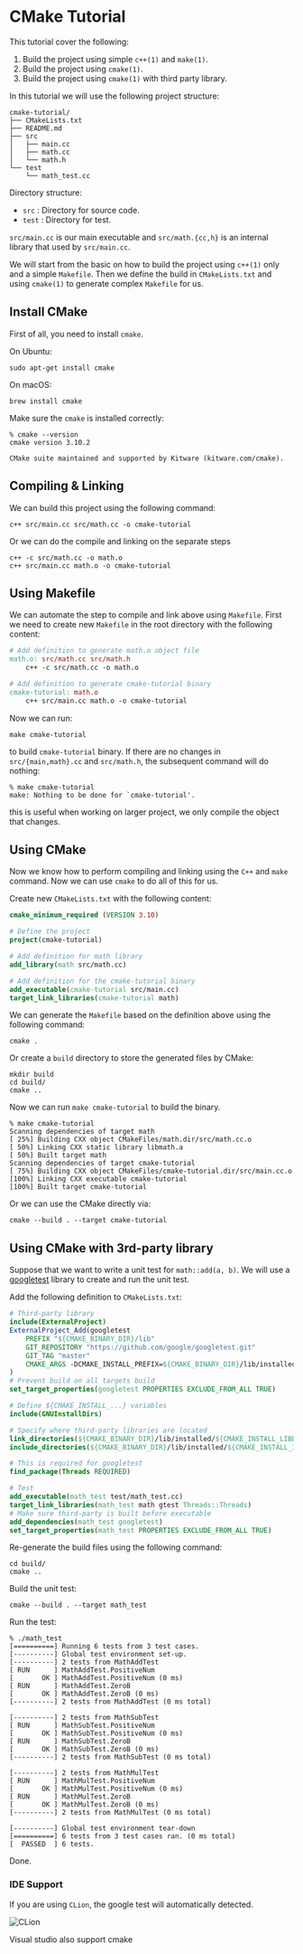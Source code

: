 # CMake Tutorial

This tutorial cover the following:

1. Build the project using simple `c++(1)` and `make(1)`.
2. Build the project using `cmake(1)`.
3. Build the project using `cmake(1)` with third party library.

In this tutorial we will use the following project structure:

```
cmake-tutorial/
├── CMakeLists.txt
├── README.md
├── src
│   ├── main.cc
│   ├── math.cc
│   └── math.h
└── test
    └── math_test.cc
```

Directory structure:

- `src` : Directory for source code.
- `test` : Directory for test.

`src/main.cc` is our main executable and `src/math.{cc,h}` is an internal library that used by `src/main.cc`.

We will start from the basic on how to build the project using `c++(1)` only
and a simple `Makefile`. Then we define the build in `CMakeLists.txt` and
using `cmake(1)` to generate complex `Makefile` for us.


## Install CMake

First of all, you need to install `cmake`. 

On Ubuntu:

```
sudo apt-get install cmake
```

On macOS:

```
brew install cmake
```

Make sure the `cmake` is installed correctly:

```
% cmake --version
cmake version 3.10.2

CMake suite maintained and supported by Kitware (kitware.com/cmake).
```

## Compiling & Linking

We can build this project using the following command: 

```
c++ src/main.cc src/math.cc -o cmake-tutorial
```

Or we can do the compile and linking on the separate steps

```
c++ -c src/math.cc -o math.o 
c++ src/main.cc math.o -o cmake-tutorial
```

## Using Makefile

We can automate the step to compile and link above using `Makefile`.
First we need to create new `Makefile` in the root directory with the following content:

```makefile
# Add definition to generate math.o object file
math.o: src/math.cc src/math.h
    c++ -c src/math.cc -o math.o

# Add definition to generate cmake-tutorial binary
cmake-tutorial: math.o
    c++ src/main.cc math.o -o cmake-tutorial
```

Now we can run:

```
make cmake-tutorial
```

to build `cmake-tutorial` binary. If there are no changes in `src/{main,math}.cc` and `src/math.h`,
the subsequent command will do nothing:

```
% make cmake-tutorial
make: Nothing to be done for `cmake-tutorial'.
```

this is useful when working on larger project, we only compile the object that changes.

## Using CMake

Now we know how to perform compiling and linking using the `C++` and `make` command.
Now we can use `cmake` to do all of this for us.

Create new `CMakeLists.txt` with the following content:

```cmake
cmake_minimum_required (VERSION 3.10)

# Define the project
project(cmake-tutorial)

# Add definition for math library
add_library(math src/math.cc)

# Add definition for the cmake-tutorial binary
add_executable(cmake-tutorial src/main.cc)
target_link_libraries(cmake-tutorial math)
```

We can generate the `Makefile` based on the definition above using the following command:

```
cmake .
```

Or create a `build` directory to store the generated files by CMake:

```
mkdir build
cd build/
cmake ..
```

Now we can run `make cmake-tutorial` to build the binary.

```
% make cmake-tutorial
Scanning dependencies of target math
[ 25%] Building CXX object CMakeFiles/math.dir/src/math.cc.o
[ 50%] Linking CXX static library libmath.a
[ 50%] Built target math
Scanning dependencies of target cmake-tutorial
[ 75%] Building CXX object CMakeFiles/cmake-tutorial.dir/src/main.cc.o
[100%] Linking CXX executable cmake-tutorial
[100%] Built target cmake-tutorial
```

Or we can use the CMake directly via:

```
cmake --build . --target cmake-tutorial
```

## Using CMake with 3rd-party library

Suppose that we want to write a unit test for `math::add(a, b)`.
We will use a [googletest](https://github.com/google/googletest) library to create and run the unit test.

Add the following definition to `CMakeLists.txt`:

```cmake
# Third-party library
include(ExternalProject)
ExternalProject_Add(googletest
    PREFIX "${CMAKE_BINARY_DIR}/lib"
    GIT_REPOSITORY "https://github.com/google/googletest.git"
    GIT_TAG "master"
    CMAKE_ARGS -DCMAKE_INSTALL_PREFIX=${CMAKE_BINARY_DIR}/lib/installed
)
# Prevent build on all targets build
set_target_properties(googletest PROPERTIES EXCLUDE_FROM_ALL TRUE)

# Define ${CMAKE_INSTALL_...} variables
include(GNUInstallDirs)

# Specify where third-party libraries are located
link_directories(${CMAKE_BINARY_DIR}/lib/installed/${CMAKE_INSTALL_LIBDIR})
include_directories(${CMAKE_BINARY_DIR}/lib/installed/${CMAKE_INSTALL_INCLUDEDIR})

# This is required for googletest
find_package(Threads REQUIRED)

# Test
add_executable(math_test test/math_test.cc)
target_link_libraries(math_test math gtest Threads::Threads)
# Make sure third-party is built before executable
add_dependencies(math_test googletest)
set_target_properties(math_test PROPERTIES EXCLUDE_FROM_ALL TRUE)
```

Re-generate the build files using the following command:

```
cd build/
cmake ..
```

Build the unit test:

```
cmake --build . --target math_test
```

Run the test:

```
% ./math_test 
[==========] Running 6 tests from 3 test cases.
[----------] Global test environment set-up.
[----------] 2 tests from MathAddTest
[ RUN      ] MathAddTest.PositiveNum
[       OK ] MathAddTest.PositiveNum (0 ms)
[ RUN      ] MathAddTest.ZeroB
[       OK ] MathAddTest.ZeroB (0 ms)
[----------] 2 tests from MathAddTest (0 ms total)

[----------] 2 tests from MathSubTest
[ RUN      ] MathSubTest.PositiveNum
[       OK ] MathSubTest.PositiveNum (0 ms)
[ RUN      ] MathSubTest.ZeroB
[       OK ] MathSubTest.ZeroB (0 ms)
[----------] 2 tests from MathSubTest (0 ms total)

[----------] 2 tests from MathMulTest
[ RUN      ] MathMulTest.PositiveNum
[       OK ] MathMulTest.PositiveNum (0 ms)
[ RUN      ] MathMulTest.ZeroB
[       OK ] MathMulTest.ZeroB (0 ms)
[----------] 2 tests from MathMulTest (0 ms total)

[----------] Global test environment tear-down
[==========] 6 tests from 3 test cases ran. (0 ms total)
[  PASSED  ] 6 tests.
```

Done.


### IDE Support

If you are using `CLion`, the google test will automatically detected.

![CLion](https://s9.postimg.org/ugqkdw6nh/Screen_Shot_2018-02-16_at_21.03.10.png)

Visual studio also support cmake
